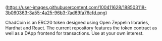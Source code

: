 (https://user-images.githubusercontent.com/100411628/188503118-3b060363-3a55-4a25-96b3-7ad69fa76cfd.png)


ChadCoin is an ERC20 token designed using Open Zeppelin libraries, 
Hardhat and React. The current repository features the token contract as well as a DApp frontend for
transactions. Use at your own interest.
